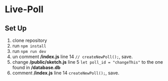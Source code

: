 # Live-Poll

## Set Up

1. clone repository
2. run `npm install`
3. run `npm run dev`
4. un comment **/index.js** line 14 `// createNewPoll();`, save.
5. change **/public/sketch.js** line 5 `let poll_id = "changeThis"`
to the one found in **/database.db**
6. comment **/index.js** line 14 `createNewPoll();`, save.
